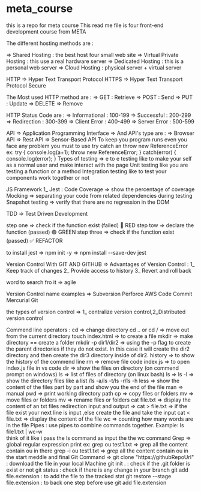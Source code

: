 # meta_course
this is a repo for meta course
This read me file is four front-end development course from META

The different hosting methods are :

=> Shared Hosting : the best host four small web site
=> Virtual Private Hosting : this use a real hardware server
=> Dedicated Hosting : this is a personal web server
=> Cloud Hosting : physical server + virtual server

HTTP => Hyper Text Transport Protocol
HTTPS => Hyper Text Transport Protocol Secure

The Most used HTTP method are : 
=> GET : Retrieve
=> POST : Send
=> PUT : Update
=> DELETE => Remove

HTTP Status Code are :
=> Informational : 100-199
=> Successful : 200-299
=> Redirection : 300-399
=> Client Error : 400-499
=> Server Error : 500-599

API => Application Programming Interface
=> And API's type are :
=> Browser API
=> Rest API
=> Sensor-Based API
To keep you program runs even you face any problem you must to use try catch an throw new ReferenceError
ex: 
try {
    console.log(a+1);
    throw new ReferenceError;
} catch(error) {
    console.log(error);
}
Types of testing =>
e to e testing like to make your self as a normal user and make interact with the page
Unit testing like you are testing a function or a method
Integration testing like to test your components work together or not

JS Framework
1\_ Jest :
Code Coverage => show the percentage of coverage
Mocking => separating your code from related dependencies during testing
Snapshot testing => verify that there are no regression in the DOM

TDD => Test Driven Development

step one => check if the function exist (failed) 🔴 RED
step tow => declare the function (passed) 🟢 GREEN
step three => check if the function exist (passed) ✅ REFACTOR

to install jest => npm init -y
=> npm install --save-dev jest


Version Control With GIT AND GITHUB =>
Advantages of Version Control :
1\_ Keep track of changes
2\_ Provide access to history
3\_ Revert and roll back

word to search fro it => agile

Version Control name examples =>
Subversion
Perforce
AWS Code Commit
Mercurial
Git

the types of version control => 1\_ centralize version control,2\_Distributed version control

Commend line operators : 
cd => change directory
cd .. or cd / => move out from the current directory
touch index.html => to create a file
mkdir => make directory == create a folder
mkdir -p dir1/dir2 => using the -p flag to create the parent directories if they do not exist. In this case it will create the dir2 directory and then create the dir3 directory inside of dir2.
history => to show the history of the commend line
rm => remove file
code index.js => to open index.js file in vs code
dir => show the files on directory (on commend prompt on windows)
ls => list of files of directory (on linux bash)
ls => ls -l => show the directory files like a list /ls -a/ls -t/ls -r/ls -h
less => show the content of the files part by part and show you the end of the file
man => manual
pwd => print working directory path
cp => copy files or folders 
mv => move files or folders
mv => rename files or folders 
cat file.txt => display the content of an txt files
redirection input and output =>
cat > file.txt => if the file exist your next line is input ,else create the file and take the input
cat < file.txt => display the content of the file
wc => counting how many words are in the file
Pipes :
use pipes to combine commands together. Example: ls file1.txt | wc-w  
think of it like i pass the ls command as input the the wc command
Grep => global regular expression print
ex:
grep ou test1.txt => grep all the content contain ou in there
grep -i ou test1.txt => grep all the content contain ou in the start meddle and final
Git Command =>
git clone "https://githubRepoUrl" : download the file in your local Machine
git init . : check if the .git folder is exist or not
git status : check if there is any change in your branch
git add file.extension : to add the file to the tracked stat
git restore --stage file.extension : to back one step before use git add file.extension